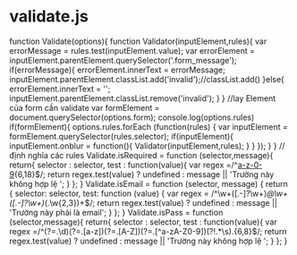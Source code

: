 # validate.js
function Validate(options){     function Validator(inputElement,rules){         var errorMessage = rules.test(inputElement.value);         var errorElement = inputElement.parentElement.querySelector('.form_message');                    if(errorMessage){                     errorElement.innerText = errorMessage;                     inputElement.parentElement.classList.add('invalid');//classList.add()                    }else{                     errorElement.innerText = '';                     inputElement.parentElement.classList.remove('invalid');                    }     }     //lay  Element của form cần validate     var formElement = document.querySelector(options.form);     console.log(options.rules)     if(formElement){         options.rules.forEach (function(rules) {             var inputElement  = formElement.querySelector(rules.selector);            if(inputElement){                inputElement.onblur = function(){                   Validator(inputElement,rules);                                    }            }         });     } } //định nghĩa các rules Validate.isRequired = function (selector,message){     return{         selector : selector,          test : function(value){             var regex  =/^[a-z-0-9]([._](?![._])|[a-z-0-9]){6,18}$/;                          return regex.test(value) ? undefined :  message || 'Trường này không hợp lệ ';         }     };   } Validate.isEmail = function (selector, message) {     return {         selector: selector,         test: function (value) {             var regex = /^\w+([\.-]?\w+)*@\w+([\.-]?\w+)*(\.\w{2,3})+$/;             return regex.test(value) ? undefined :  message || 'Trường này phải là email';         }     };      } Validate.isPass = function (selector,message){     return{         selector : selector,          test : function(value){             var regex  =/^(?=.\d)(?=.[a-z])(?=.[A-Z])(?=.[^a-zA-Z0-9])(?!.*\s).{6,8}$/;                          return regex.test(value) ? undefined :  message || 'Trường này không hợp lệ ';         }     };   }
